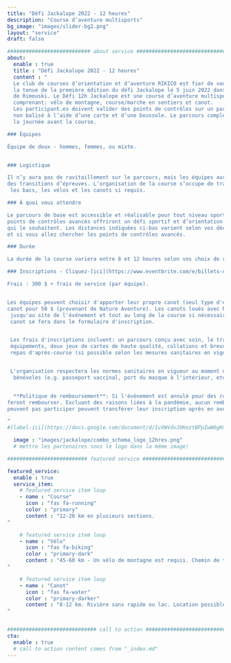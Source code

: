 ```yaml
---
title: "Défi Jackalope 2022 - 12 heures"
description: "Course d’aventure multisports"
bg_image: "images/slider-bg2.png"
layout: "service"
draft: false

########################### about service #############################
about:
  enable : true
  title : "Défi Jackalope 2022 - 12 heures"
  content : "
  Le club de courses d’orientation et d’aventure RIKICO est fier de vous annoncer
  la tenue de la première édition du défi Jackalope le 5 juin 2022 dans les environs
  de Rimouski. Le Défi 12h Jackalope est une course d’aventure multisports par équipe
  comprenant: vélo de montagne, course/marche en sentiers et canot.
  Les participant.es doivent valider des points de contrôles sur un parcours
  non balisé à l’aide d’une carte et d’une boussole. Le parcours complet demeurera secret jusqu’à
  la journée avant la course.

### Équipes

Équipe de deux - hommes, femmes, ou mixte.


### Logistique

Il n’y aura pas de ravitaillement sur le parcours, mais les équipes auront accès à des bacs lors
des transitions d’épreuves. L’organisation de la course s’occupe de transporter
 les bacs, les vélos et les canots si requis.

### À quoi vous attendre

Le parcours de base est accessible et réalisable pour tout niveau sportif, tandis que les
points de contrôles avancés offriront un défi sportif et d’orientation aux équipes
qui le souhaitent. Les distances indiquées ci-bas varient selon vos décisions
et si vous allez chercher les points de contrôles avancés.

### Durée

La durée de la course variera entre 8 et 12 heures selon vos choix de routes et votre vitesse.

### Inscriptions - Cliquez-[ici](https://www.eventbrite.com/e/billets-defi-jackalope-12h-2022-245827264967)!

Frais : 300 $ + frais de service (par équipe).


Les équipes peuvent choisir d'apporter leur propre canot (seul type d'embarcation autorisé) ou de louer un
canot pour 50 $ (provenant de Nature Aventure). Les canots loués avec Nature Aventure seront transportés
 jusqu'au site de l'événement et tout au long de la course si nécessaire. Votre demande de réservation d'un
 canot se fera dans le formulaire d'inscription.


 Les frais d'inscriptions incluent: un parcours conçu avec soin, le transport des bacs et
 équipements, deux jeux de cartes de haute qualité, collations et breuvage (après la course),
 repas d'après-course (si possible selon les mesures sanitaires en vigueur), des surprises et une superbe aventure!


 L'organisation respectera les normes sanitaires en vigueur au moment de l'événement et l'exigera de tous les participant.es et
  bénévoles (e.g. passeport vaccinal, port du masque à l'intérieur, etc.). L'âge minimum pour participer est de 18 ans.


  **Politique de remboursement**: Si l'événement est annulé pour des raisons liées au COVID-19, les équipes se
feront rembourser. Excluant des raisons liées à la pandémie, aucun remboursement ne sera émis. Les équipes qui ne
peuvent pas participer peuvent transférer leur inscription après en avoir informé le comité organisateur.

"
#[label-ici](https://docs.google.com/document/d/1vXWVdvJOHoztBPpIwW6gKmgLnIvYCMgz/edit?usp=sharing&ouid=101057629570461989254&rtpof=true&sd=true)

  image : "images/jackalope/combo_schema_logo_12hres.png"
  # mettre les partenaires sous le logo dans la même image!

########################## featured service ############################

featured_service:
  enable : true
  service_item:
    # featured service item loop
    - name : "Course"
      icon : "fas fa-running"
      color : "primary"
      content : "12-20 km en plusieurs sections.
"

    # featured service item loop
    - name : "Vélo"
      icon : "fas fa-biking"
      color : "primary-dark"
      content : "45-60 km - Un vélo de montagne est requis. Chemin de terre – Chemin forestier – Sentier VTT.
"

    # featured service item loop
    - name : "Canot"
      icon : "fas fa-water"
      color : "primary-darker"
      content : "8-12 km. Rivière sans rapide ou lac. Location possible.
"


############################# call to action #################################
cta:
  enable : true
  # call to action content comes from "_index.md"
---
```

